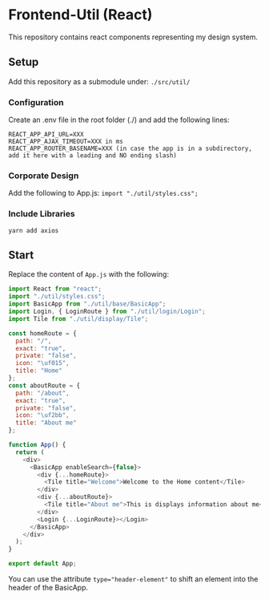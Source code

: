 # Frontend-Util (React)

This repository contains react components representing my design system.

## Setup

Add this repository as a submodule under:
```./src/util/```

### Configuration

Create an .env file in the root folder (./) and add the following lines:

```
REACT_APP_API_URL=XXX
REACT_APP_AJAX_TIMEOUT=XXX in ms
REACT_APP_ROUTER_BASENAME=XXX (in case the app is in a subdirectory, add it here with a leading and NO ending slash)
```

### Corporate Design

Add the following to App.js:
```import "./util/styles.css";```

### Include Libraries

```yarn add axios```

## Start

Replace the content of ```App.js``` with the following:

```javascript
import React from "react";
import "./util/styles.css";
import BasicApp from "./util/base/BasicApp";
import Login, { LoginRoute } from "./util/login/Login";
import Tile from "./util/display/Tile";

const homeRoute = {
  path: "/",
  exact: "true",
  private: "false",
  icon: "\uf015",
  title: "Home"
};
const aboutRoute = {
  path: "/about",
  exact: "true",
  private: "false",
  icon: "\uf2bb",
  title: "About me"
};

function App() {
  return (
    <div>
      <BasicApp enableSearch={false}>
        <div {...homeRoute}>
          <Tile title="Welcome">Welcome to the Home content</Tile>
        </div>
        <div {...aboutRoute}>
          <Tile title="About me">This is displays information about me</Tile>
        </div>
        <Login {...LoginRoute}></Login>
      </BasicApp>
    </div>
  );
}

export default App;
```

You can use the attribute ```type="header-element"``` to shift an element into the header of the BasicApp.